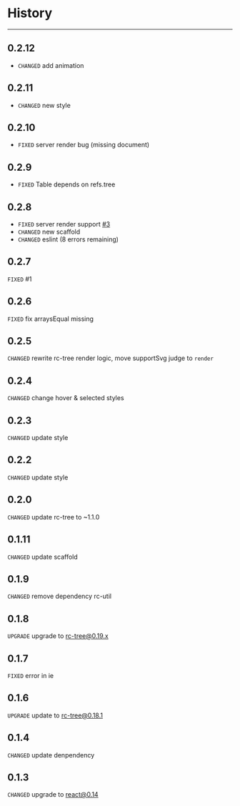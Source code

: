 # History

---

## 0.2.12

* `CHANGED` add animation

## 0.2.11

* `CHANGED` new style

## 0.2.10

* `FIXED` server render bug (missing document)

## 0.2.9

* `FIXED` Table depends on refs.tree

## 0.2.8
* `FIXED` server render support [#3](https://github.com/uxcore/uxcore-tree/issues/3)
* `CHANGED` new scaffold
* `CHANGED` eslint (8 errors remaining)

## 0.2.7
`FIXED` #1

## 0.2.6
`FIXED` fix arraysEqual missing 

## 0.2.5
`CHANGED` rewrite rc-tree render logic, move supportSvg judge to `render`

## 0.2.4
`CHANGED` change hover & selected styles

## 0.2.3
`CHANGED` update style

## 0.2.2
`CHANGED` update style

## 0.2.0
`CHANGED` update rc-tree to ~1.1.0

## 0.1.11
`CHANGED` update scaffold

## 0.1.9
`CHANGED` remove dependency rc-util

## 0.1.8
`UPGRADE` upgrade to rc-tree@0.19.x

## 0.1.7
`FIXED` error in ie

## 0.1.6
`UPGRADE` update to rc-tree@0.18.1

## 0.1.4

`CHANGED` update denpendency

## 0.1.3

`CHANGED` upgrade to react@0.14
